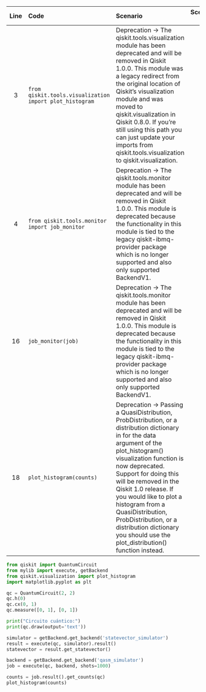 | Line | Code | Scenario | Scenario Id | Reference | Artifact | Refactoring |
| :--: | :--- | :------- | :---------: | :-------: | :------- | :---------- |
| 3 | `from qiskit.tools.visualization import plot_histogram` | Deprecation -> The qiskit.tools.visualization module has been deprecated and will be removed in Qiskit 1.0.0. This module was a legacy redirect from the original location of Qiskit’s visualization module and was moved to qiskit.visualization in Qiskit 0.8.0. If you’re still using this path you can just update your imports from qiskit.tools.visualization to qiskit.visualization. | 17 | b3740733-db29-41f9-831a-0c2f81007982 | qiskit.tools.visualization | `from qiskit.visualization import plot_histogram` |
| 4 | `from qiskit.tools.monitor import job_monitor` | Deprecation -> The qiskit.tools.monitor module has been deprecated and will be removed in Qiskit 1.0.0. This module is deprecated because the functionality in this module is tied to the legacy qiskit-ibmq-provider package which is no longer supported and also only supported BackendV1. | 17 | f924db6c-9233-4c2c-a92e-a7357f6c4ea3 | qiskit.tools.monitor | |
| 16 | `job_monitor(job)` | Deprecation -> The qiskit.tools.monitor module has been deprecated and will be removed in Qiskit 1.0.0. This module is deprecated because the functionality in this module is tied to the legacy qiskit-ibmq-provider package which is no longer supported and also only supported BackendV1. | 17 | f924db6c-9233-4c2c-a92e-a7357f6c4ea3 | job_monitor | |
| 18 | `plot_histogram(counts)` | Deprecation -> Passing a QuasiDistribution, ProbDistribution, or a distribution dictionary in for the data argument of the plot_histogram() visualization function is now deprecated. Support for doing this will be removed in the Qiskit 1.0 release. If you would like to plot a histogram from a QuasiDistribution, ProbDistribution, or a distribution dictionary you should use the plot_distribution() function instead. | 17 | ce25a304-5b28-43b2-8a0d-9b31e0b13fb7 | plot_histogram | `plot_histogram(counts)` |


```python
from qiskit import QuantumCircuit
from mylib import execute, getBackend
from qiskit.visualization import plot_histogram
import matplotlib.pyplot as plt

qc = QuantumCircuit(2, 2)
qc.h(0)
qc.cx(0, 1)
qc.measure([0, 1], [0, 1])

print("Circuito cuántico:")
print(qc.draw(output='text'))

simulator = getBackend.get_backend('statevector_simulator')
result = execute(qc, simulator).result()
statevector = result.get_statevector()

backend = getBackend.get_backend('qasm_simulator')
job = execute(qc, backend, shots=1000)

counts = job.result().get_counts(qc)
plot_histogram(counts)
```